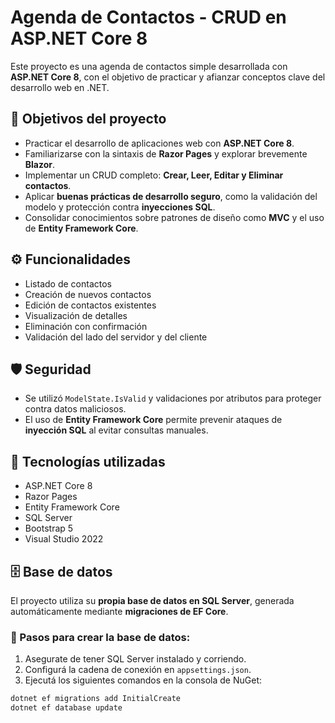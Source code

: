 # Agenda de Contactos - CRUD en ASP.NET Core 8

Este proyecto es una agenda de contactos simple desarrollada con **ASP.NET Core 8**, con el objetivo de practicar y afianzar conceptos clave del desarrollo web en .NET.

## 🎯 Objetivos del proyecto

- Practicar el desarrollo de aplicaciones web con **ASP.NET Core 8**.
- Familiarizarse con la sintaxis de **Razor Pages** y explorar brevemente **Blazor**.
- Implementar un CRUD completo: **Crear, Leer, Editar y Eliminar contactos**.
- Aplicar **buenas prácticas de desarrollo seguro**, como la validación del modelo y protección contra **inyecciones SQL**.
- Consolidar conocimientos sobre patrones de diseño como **MVC** y el uso de **Entity Framework Core**.

## ⚙️ Funcionalidades

- Listado de contactos
- Creación de nuevos contactos
- Edición de contactos existentes
- Visualización de detalles
- Eliminación con confirmación
- Validación del lado del servidor y del cliente

## 🛡️ Seguridad

- Se utilizó `ModelState.IsValid` y validaciones por atributos para proteger contra datos maliciosos.
- El uso de **Entity Framework Core** permite prevenir ataques de **inyección SQL** al evitar consultas manuales.

## 🧪 Tecnologías utilizadas

- ASP.NET Core 8
- Razor Pages
- Entity Framework Core
- SQL Server
- Bootstrap 5
- Visual Studio 2022

## 🗄️ Base de datos

El proyecto utiliza su **propia base de datos en SQL Server**, generada automáticamente mediante **migraciones de EF Core**.

### 🔧 Pasos para crear la base de datos:

1. Asegurate de tener SQL Server instalado y corriendo.
2. Configurá la cadena de conexión en `appsettings.json`.
3. Ejecutá los siguientes comandos en la consola de NuGet:

```bash
dotnet ef migrations add InitialCreate
dotnet ef database update
